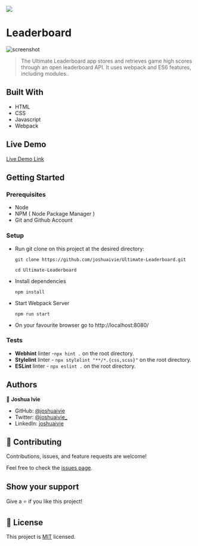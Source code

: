 ![](https://img.shields.io/badge/Microverse-blueviolet)

# Leaderboard

![screenshot](./src/images/ultimate-leaderboard.gif)

> The Ultimate Leaderboard app stores and retrieves game high scores through an open leaderboard API. It uses webpack and ES6 features, including modules..

## Built With

- HTML
- CSS
- Javascript
- Webpack

## Live Demo

[Live Demo Link](https://joshuaivie.github.io/Ultimate-Leaderboard/)

## Getting Started

### Prerequisites

- Node
- NPM ( Node Package Manager )
- Git and Github Account

### Setup

- Run git clone on this project at the desired directory:
  ```
  git clone https://github.com/joshuaivie/Ultimate-Leaderboard.git
  ```
  ```
  cd Ultimate-Leaderboard
  ```
- Install dependencies

  ```
  npm install
  ```

- Start Webpack Server
  ```
  npm run start
  ```
- On your favourite browser go to http://localhost:8080/

### Tests

- **Webhint** linter -`npx hint .` on the root directory.
- **Stylelint** linter - `npx stylelint "**/*.{css,scss}"` on the root directory.
- **ESLint** linter - `npx eslint .` on the root directory.

## Authors

👤 **Joshua Ivie**

- GitHub: [@joshuaivie](https://github.com/joshuaivie)
- Twitter: [@joshuaivie\_](https://twitter.com/joshuaivie_)
- LinkedIn: [joshuaivie](https://linkedin.com/in/joshuaivie)

## 🤝 Contributing

Contributions, issues, and feature requests are welcome!

Feel free to check the [issues page](https://github.com/joshuaivie/Ultimate-Leaderboard/issues).

## Show your support

Give a ⭐️ if you like this project!

## 📝 License

This project is [MIT](./MIT.md) licensed.
